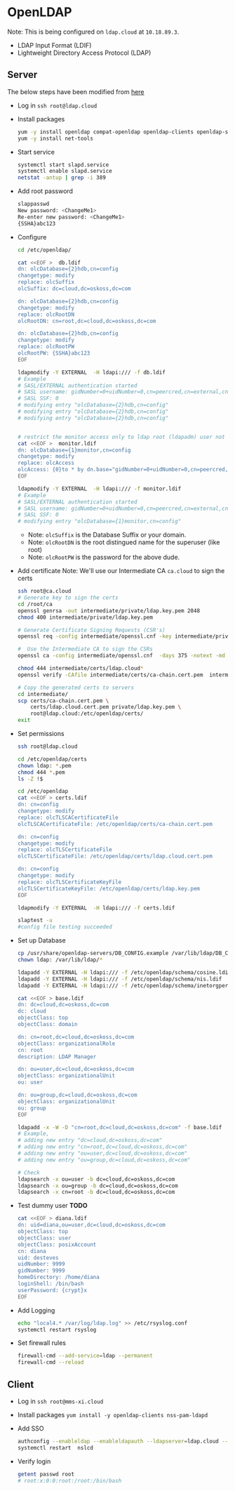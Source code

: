 # OpenLDAP

Note: This is being configured on `ldap.cloud` at `10.18.89.3`.

- LDAP Input Format (LDIF)
- Lightweight Directory Access Protocol (LDAP)

## Server

The below steps have been modified from [here](http://www.itzgeek.com/how-tos/linux/centos-how-tos/step-step-openldap-server-configuration-centos-7-rhel-7.html)

- Log in `ssh root@ldap.cloud`
- Install packages

  ```bash
  yum -y install openldap compat-openldap openldap-clients openldap-servers openldap-servers-sql openldap-devel
  yum -y install net-tools
  ```

- Start service

  ```bash
  systemctl start slapd.service
  systemctl enable slapd.service
  netstat -antup | grep -i 389
  ```

- Add root password

  ```bash
  slappasswd
  New password: <ChangeMe1>
  Re-enter new password: <ChangeMe1>
  {SSHA}abc123
  ```

- Configure

  ```bash
  cd /etc/openldap/

  cat <<EOF >  db.ldif
  dn: olcDatabase={2}hdb,cn=config
  changetype: modify
  replace: olcSuffix
  olcSuffix: dc=cloud,dc=oskoss,dc=com

  dn: olcDatabase={2}hdb,cn=config
  changetype: modify
  replace: olcRootDN
  olcRootDN: cn=root,dc=cloud,dc=oskoss,dc=com

  dn: olcDatabase={2}hdb,cn=config
  changetype: modify
  replace: olcRootPW
  olcRootPW: {SSHA}abc123
  EOF

  ldapmodify -Y EXTERNAL  -H ldapi:/// -f db.ldif
  # Example
  # SASL/EXTERNAL authentication started
  # SASL username: gidNumber=0+uidNumber=0,cn=peercred,cn=external,cn=auth
  # SASL SSF: 0
  # modifying entry "olcDatabase={2}hdb,cn=config"
  # modifying entry "olcDatabase={2}hdb,cn=config"
  # modifying entry "olcDatabase={2}hdb,cn=config"


  # restrict the monitor access only to ldap root (ldapadm) user not to others.
  cat <<EOF >  monitor.ldif
  dn: olcDatabase={1}monitor,cn=config
  changetype: modify
  replace: olcAccess
  olcAccess: {0}to * by dn.base="gidNumber=0+uidNumber=0,cn=peercred,cn=external, cn=auth" read by dn.base="cn=root,dc=cloud,dc=oskoss,dc=com" read by * none
  EOF

  ldapmodify -Y EXTERNAL  -H ldapi:/// -f monitor.ldif
  # Example
  # SASL/EXTERNAL authentication started
  # SASL username: gidNumber=0+uidNumber=0,cn=peercred,cn=external,cn=auth
  # SASL SSF: 0
  # modifying entry "olcDatabase={1}monitor,cn=config"
  ```

  - Note: `olcSuffix` is the Database Suffix or your domain.
  - Note: `olcRootDN` is the root distingued name for the superuser (like root)
  - Note: `olcRootPW` is the password for the above dude.

- Add certificate
  Note: We'll use our Intermediate CA `ca.cloud` to sign the certs

  ```bash
  ssh root@ca.cloud
  # Generate key to sign the certs
  cd /root/ca
  openssl genrsa -out intermediate/private/ldap.key.pem 2048
  chmod 400 intermediate/private/ldap.key.pem

  # Generate Certificate Signing Requests (CSR's)
  openssl req -config intermediate/openssl.cnf -key intermediate/private/ldap.key.pem -new -sha256 -out intermediate/csr/ldap.cloud.csr.pem

  #  Use the Intermediate CA to sign the CSRs 
  openssl ca -config intermediate/openssl.cnf  -days 375 -notext -md sha256  -in  intermediate/csr/ldap.cloud.csr.pem -out intermediate/certs/ldap.cloud.cert.pem

  chmod 444 intermediate/certs/ldap.cloud*
  openssl verify -CAfile intermediate/certs/ca-chain.cert.pem  intermediate/certs/ldap.cloud*

  # Copy the generated certs to servers
  cd intermediate/
  scp certs/ca-chain.cert.pem \
      certs/ldap.cloud.cert.pem private/ldap.key.pem \
      root@ldap.cloud:/etc/openldap/certs/
  exit
  ```

- Set permissions

  ```bash
  ssh root@ldap.cloud

  cd /etc/openldap/certs
  chown ldap: *.pem
  chmod 444 *.pem
  ls -Z !$

  cd /etc/openldap
  cat <<EOF > certs.ldif
  dn: cn=config
  changetype: modify
  replace: olcTLSCACertificateFile
  olcTLSCACertificateFile: /etc/openldap/certs/ca-chain.cert.pem

  dn: cn=config
  changetype: modify
  replace: olcTLSCertificateFile
  olcTLSCertificateFile: /etc/openldap/certs/ldap.cloud.cert.pem

  dn: cn=config
  changetype: modify
  replace: olcTLSCertificateKeyFile
  olcTLSCertificateKeyFile: /etc/openldap/certs/ldap.key.pem
  EOF

  ldapmodify -Y EXTERNAL  -H ldapi:/// -f certs.ldif

  slaptest -u
  #config file testing succeeded
  ```

- Set up Database

  ```bash
  cp /usr/share/openldap-servers/DB_CONFIG.example /var/lib/ldap/DB_CONFIG
  chown ldap: /var/lib/ldap/*

  ldapadd -Y EXTERNAL -H ldapi:/// -f /etc/openldap/schema/cosine.ldif
  ldapadd -Y EXTERNAL -H ldapi:/// -f /etc/openldap/schema/nis.ldif 
  ldapadd -Y EXTERNAL -H ldapi:/// -f /etc/openldap/schema/inetorgperson.ldif

  cat <<EOF > base.ldif
  dn: dc=cloud,dc=oskoss,dc=com
  dc: cloud
  objectClass: top
  objectClass: domain

  dn: cn=root,dc=cloud,dc=oskoss,dc=com
  objectClass: organizationalRole
  cn: root
  description: LDAP Manager

  dn: ou=user,dc=cloud,dc=oskoss,dc=com
  objectClass: organizationalUnit
  ou: user

  dn: ou=group,dc=cloud,dc=oskoss,dc=com
  objectClass: organizationalUnit
  ou: group
  EOF

  ldapadd -x -W -D "cn=root,dc=cloud,dc=oskoss,dc=com" -f base.ldif
  # Example,
  # adding new entry "dc=cloud,dc=oskoss,dc=com"
  # adding new entry "cn=root,dc=cloud,dc=oskoss,dc=com"
  # adding new entry "ou=user,dc=cloud,dc=oskoss,dc=com"
  # adding new entry "ou=group,dc=cloud,dc=oskoss,dc=com"

  # Check
  ldapsearch -x ou=user -b dc=cloud,dc=oskoss,dc=com
  ldapsearch -x ou=group -b dc=cloud,dc=oskoss,dc=com
  ldapsearch -x cn=root -b dc=cloud,dc=oskoss,dc=com
  ```

- Test dummy user __TODO__

  ```bash
  cat <<EOF > diana.ldif
  dn: uid=diana,ou=user,dc=cloud,dc=oskoss,dc=com
  objectClass: top
  objectClass: user
  objectClass: posixAccount
  cn: diana
  uid: desteves
  uidNumber: 9999
  gidNumber: 9999
  homeDirectory: /home/diana
  loginShell: /bin/bash
  userPassword: {crypt}x
  EOF
  ```

- Add Logging

  ```bash
  echo "local4.* /var/log/ldap.log" >> /etc/rsyslog.conf
  systemctl restart rsyslog
  ```

- Set firewall rules

  ```bash
  firewall-cmd --add-service=ldap --permanent 
  firewall-cmd --reload 
  ```

## Client

- Log in `ssh root@mms-xi.cloud`
- Install packages `yum install -y openldap-clients nss-pam-ldapd`
- Add SSO

  ```bash
  authconfig --enableldap --enableldapauth --ldapserver=ldap.cloud --ldapbasedn="dc=cloud,dc=oskoss,dc=com" --enablemkhomedir --update
  systemctl restart  nslcd
  ```

- Verify login

  ```bash
  getent passwd root
  # root:x:0:0:root:/root:/bin/bash
  ```
